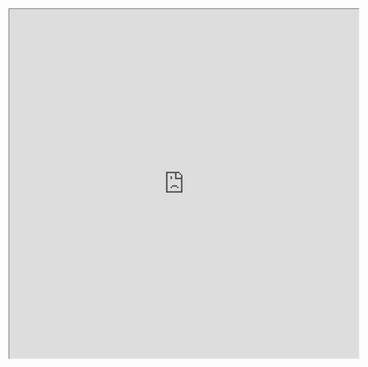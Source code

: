 


<iframe align = "center" width = "700" height = "700" src="https://rpubs.com/vatsouth/473428" />
